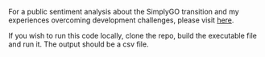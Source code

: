For a public sentiment analysis about the SimplyGO transition and my experiences overcoming development challenges, please visit [here](https://docs.google.com/document/d/11PqzPr2UdvqhnRWOPP9BTU6r60FUKi-0Cg8csgtaBqU/edit?usp=sharing).

If you wish to run this code locally, clone the repo, build the executable file and run it. The output should be a csv file.
